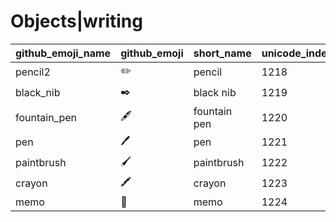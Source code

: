# Objects|writing

|github_emoji_name|github_emoji|short_name|unicode_index|
|---|---|---|---|
|pencil2|:pencil2:|pencil|1218|
|black_nib|:black_nib:|black nib|1219|
|fountain_pen|:fountain_pen:|fountain pen|1220|
|pen|:pen:|pen|1221|
|paintbrush|:paintbrush:|paintbrush|1222|
|crayon|:crayon:|crayon|1223|
|memo|:memo:|memo|1224|
